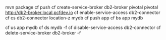 mvn package
cf push
cf create-service-broker db2-broker pivotal pivotal http://db2-broker.local.pcfdev.io
cf enable-service-access db2-connector
cf cs db2-connector location-z mydb
cf push app
cf bs app mydb

cf us app mydb
cf ds mydb -f
cf disable-service-access db2-connector
cf delete-service-broker db2-broker -f